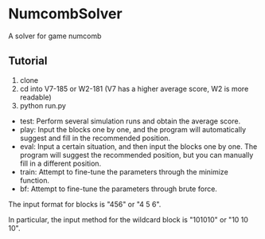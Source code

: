 # NumcombSolver
A solver for game numcomb

## Tutorial
1. clone
2. cd into V7-185 or W2-181 (V7 has a higher average score, W2 is more readable)
3. python run.py



+ test: Perform several simulation runs and obtain the average score.
+ play: Input the blocks one by one, and the program will automatically suggest and fill in the recommended position.
+ eval: Input a certain situation, and then input the blocks one by one. The program will suggest the recommended position, but you can manually fill in a different position.
+ train: Attempt to fine-tune the parameters through the minimize function.
+ bf: Attempt to fine-tune the parameters through brute force.

The input format for blocks is "456" or "4 5 6".

In particular, the input method for the wildcard block is "101010" or "10 10 10".